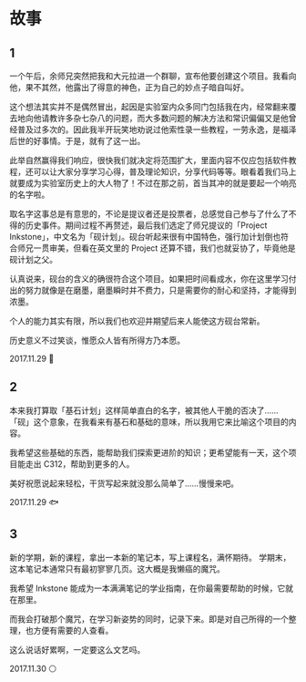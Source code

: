 # 故事


## 1

一个午后，余师兄突然把我和大元拉进一个群聊，宣布他要创建这个项目。我看向他，果不其然，他露出了得意的神色，正为自己的妙点子暗自叫好。

这个想法其实并不是偶然冒出，起因是实验室内众多同门包括我在内，经常翻来覆去地向他请教许多杂七杂八的问题，而大多数问题的解决方法和常识偏偏又是他曾经普及过多次的。因此我半开玩笑地劝说过他索性录一些教程，一劳永逸，是福泽后世的好事情。于是，就有了这一出。

此举自然赢得我们响应，很快我们就决定将范围扩大，里面内容不仅应包括软件教程，还可以让大家分享学习心得，普及理论知识，分享代码等等。眼看着我们马上就要成为实验室历史上的大人物了！不过在那之前，首当其冲的就是要起一个响亮的名字啦。

取名字这事总是有意思的，不论是提议者还是投票者，总感觉自己参与了什么了不得的历史事件。期间过程不再赘述，最后我们选定了师兄提议的「Project Inkstone」，中文名为「砚计划」。砚台听起来很有中国特色，强行加计划倒也符合师兄一贯审美，但看在英文里的 Project 还算不错，我们也就妥协了，毕竟他是砚计划之父。

认真说来，砚台的含义的确很符合这个项目。如果把时间看成水，你在这里学习付出的努力就像是在磨墨，磨墨瞬时并不费力，只是需要你的耐心和坚持，才能得到浓墨。

个人的能力其实有限，所以我们也欢迎并期望后来人能使这方砚台常新。

历史意义不过笑谈，惟愿众人皆有所得方乃本愿。

2017.11.29 🍉


## 2

本来我打算取「基石计划」这样简单直白的名字，被其他人干脆的否决了……「砚」这个意象，在我看来有基石和基础的意味，所以我用它来比喻这个项目的内容。

我希望这些基础的东西，能帮助我们探索更进阶的知识；更希望能有一天，这个项目能走出 C312，帮助到更多的人。

美好祝愿说起来轻松，干货写起来就没那么简单了……慢慢来吧。

2017.11.29 🐟


## 3

新的学期，新的课程，拿出一本新的笔记本，写上课程名，满怀期待。
学期末，这本笔记本通常只有最初寥寥几页。这大概是我懒癌的魔咒。

我希望 Inkstone 能成为一本满满笔记的学业指南，在你最需要帮助的时候，它就在那里。

而我会打破那个魔咒，在学习新姿势的同时，记录下来。即是对自己所得的一个整理，也方便有需要的人查看。

这么说话好累啊，一定要这么文艺吗。

2017.11.30 ⚪

